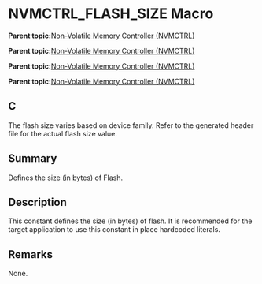 # NVMCTRL\_FLASH\_SIZE Macro

**Parent topic:**[Non-Volatile Memory Controller \(NVMCTRL\)](GUID-A30BB89B-1FD8-4F1A-B3AC-83992F5EFDFF.md)

**Parent topic:**[Non-Volatile Memory Controller \(NVMCTRL\)](GUID-A1BD9B9F-8E63-4DD7-A61E-93F9BAF07A6E.md)

**Parent topic:**[Non-Volatile Memory Controller \(NVMCTRL\)](GUID-66187F2C-08F3-4218-B768-FD2C65ECCC20.md)

**Parent topic:**[Non-Volatile Memory Controller \(NVMCTRL\)](GUID-BDDBCD3E-039E-4AB8-86D1-04EEA8A6AE67.md)

## C

The flash size varies based on device family. Refer to the generated header file for the actual flash size value.

## Summary

Defines the size \(in bytes\) of Flash.

## Description

This constant defines the size \(in bytes\) of flash. It is recommended for the target application to use this constant in place hardcoded literals.

## Remarks

None.


